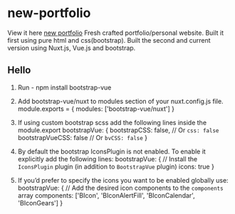 # new-portfolio
View it here <a href="https://samkihika.site">new portfolio</a>
Fresh crafted portfolio/personal website.
Built it first using pure html and css(bootstrap).
Built the second and current version using Nuxt.js, Vue.js and bootstrap.
<h2>Hello</h2>


1. Run - npm install bootstrap-vue

2. Add bootstrap-vue/nuxt to modules section of your nuxt.config.js file.
module.exports = {
  modules: ['bootstrap-vue/nuxt']
}

3. If using custom bootstrap scss add the following lines inside the module.export
bootstrapVue: {
    bootstrapCSS: false, // Or `css: false`
    bootstrapVueCSS: false // Or `bvCSS: false`
  }

4. By default the bootstrap IconsPlugin is not enabled. To enable it explicitly add the following lines:
bootstrapVue: {
    // Install the `IconsPlugin` plugin (in addition to `BootstrapVue` plugin)
    icons: true
  }

5. If you’d prefer to specify the icons you want to  be enabled globally use:
bootstrapVue: {
    // Add the desired icon components to the `components` array
    components: ['BIcon', 'BIconAlertFill', 'BIconCalendar', 'BIconGears']
  }

